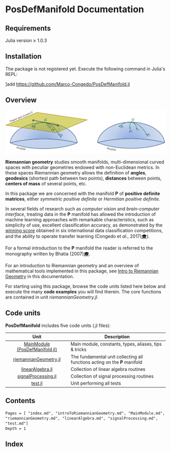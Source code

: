 # PosDefManifold Documentation

## Requirements

Julia version ≥ 1.0.3

## Installation

The package is not registered yet. Execute the following command
in Julia's REPL:

]add https://github.com/Marco-Congedo/PosDefManifold.jl

## Overview

![Figure 1](assets/Fig1.jpg)

**Riemannian geometry** studies smooth manifolds, multi-dimensional curved spaces with peculiar geometries endowed with non-Euclidean metrics. In these spaces Riemannian geometry allows the definition of **angles**, **geodesics** (shortest path between two points), **distances** between points, **centers of mass** of several points, etc.

In this package we are concerned with the manifold **P** of **positive definite matrices**, either *symmetric positive definite* or *Hermitian positive definite*.

In several fields of research such as *computer vision* and *brain-computer interface*, treating data in the **P** manifold has allowed the introduction of machine learning approaches with remarkable characteristics, such as simplicity of use, excellent classification accuracy, as demonstrated by the [winning score](http://alexandre.barachant.org/challenges/) obtained in six international data classification competitions, and the ability to operate transfer learning (Congedo et *al.*, 2017)[🎓](@ref)).

For a formal introduction to the **P** manifold the reader is referred to the monography written by Bhatia (2007)[🎓](@ref).

For an introduction to Riemannian geometry and an overview of mathematical tools implemented in this package, see [Intro to Riemannian Geometry](@ref) in this documentation.

For starting using this package, browse the code units listed here below and execute the many **code examples** you will find therein. The core functions are contained in unit *riemannianGeometry.jl*.

## Code units

**PosDefManifold** includes five code units (.jl files):

| Unit   | Description |
|:----------:| ----------- |
| [MainModule (PosDefManifold.jl)](@ref) | Main module, constants, types, aliases, tips & tricks |
| [riemannianGeometry.jl](@ref) | The fundamental unit collecting all functions acting on the **P** manifold |
| [linearAlgebra.jl](@ref) | Collection of linear algebra routines |
| [signalProcessing.jl](@ref) | Collection of signal processing routines |
| [test.jl](@ref) | Unit performing all tests |

## Contents

```@contents
Pages = [ "index.md", "introToRiemannianGeometry.md", "MainModule.md", "riemannianGeometry.md", "linearAlgebra.md", "signalProcessing.md", "test.md"]
Depth = 1
```

## Index

```@index
```
